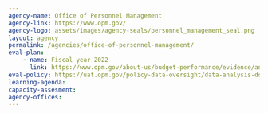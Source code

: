 ```yaml
---
agency-name: Office of Personnel Management
agency-link: https://www.opm.gov/
agency-logo: assets/images/agency-seals/personnel_management_seal.png
layout: agency
permalink: /agencies/office-of-personnel-management/
eval-plan:
    - name: Fiscal year 2022
      link: https://www.opm.gov/about-us/budget-performance/evidence/annual-evaluation-plan-fy2022.pdf
eval-policy: https://uat.opm.gov/policy-data-oversight/data-analysis-documentation/evaluation-standards/
learning-agenda:
capacity-assesment:
agency-offices:
---
```

